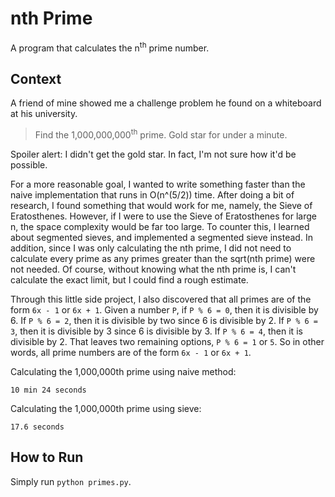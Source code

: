 # nth Prime

A program that calculates the n<sup>th</sup> prime number. 

## Context 

A friend of mine showed me a challenge problem he found on a whiteboard at his university.

> Find the 1,000,000,000<sup>th</sup> prime. Gold star for under a minute.

Spoiler alert: I didn't get the gold star. In fact, I'm not sure how it'd be possible.

For a more reasonable goal, I wanted to write something faster than the naive implementation that runs in O(n^(5/2)) time. After doing a bit of research, I found something that would work for me, namely, the Sieve of Eratosthenes. However, if I were to use the Sieve of Eratosthenes for large n, the space complexity would be far too large. To counter this, I learned about segmented sieves, and implemented a segmented sieve instead. In addition, since I was only calculating the nth prime, I did not need to calculate every prime as any primes greater than the sqrt(nth prime) were not needed. Of course, without knowing what the nth prime is, I can't calculate the exact limit, but I could find a rough estimate.

Through this little side project, I also discovered that all primes are of the form `6x - 1` or `6x + 1`. Given a number `P`, if `P % 6 = 0`, then it is divisible by 6. If `P % 6 = 2`, then it is divisible by two since 6 is divisible by 2. If `P % 6 = 3`, then it is divisible by 3 since 6 is divisible by 3. If `P % 6 = 4`, then it is divisible by 2. That leaves two remaining options, `P % 6 = 1` or `5`. So in other words, all prime numbers are of the form `6x - 1` or `6x + 1`.

Calculating the 1,000,000th prime using naive method:

`10 min 24 seconds`


Calculating the 1,000,000th prime using sieve:

`17.6 seconds`


## How to Run
Simply run `python primes.py`.
